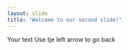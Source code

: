 ```yaml
---
layout: slide
title: "Welcome to our second slide!"
---
```

Your text
Use tje left arrow to go back
